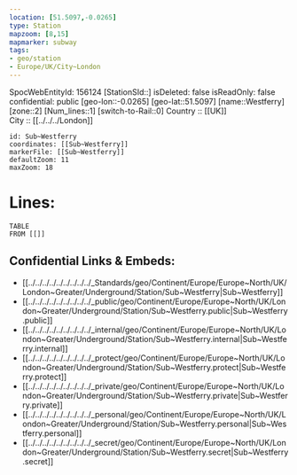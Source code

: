 ```yaml
---
location: [51.5097,-0.0265] 
type: Station 
mapzoom: [8,15] 
mapmarker: subway 
tags:
- geo/station
- Europe/UK/City~London
---
```

SpocWebEntityId: 156124
[StationSId::] 
isDeleted: false
isReadOnly: false
confidential: public
[geo-lon::-0.0265] 
[geo-lat::51.5097] 
[name::Westferry] 
[zone::2] 
[Num_lines::1] 
[switch-to-Rail::0] 
Country :: [[UK]]  
City :: [[../../../London]]  


```leaflet
id: Sub~Westferry
coordinates: [[Sub~Westferry]] 
markerFile: [[Sub~Westferry]] 
defaultZoom: 11 
maxZoom: 18
```


# Lines: 
```dataview
TABLE 
FROM [[]] 
```

## Confidential Links & Embeds: 
- [[../../../../../../../../../_Standards/geo/Continent/Europe/Europe~North/UK/London~Greater/Underground/Station/Sub~Westferry|Sub~Westferry]] 
- [[../../../../../../../../../_public/geo/Continent/Europe/Europe~North/UK/London~Greater/Underground/Station/Sub~Westferry.public|Sub~Westferry.public]] 
- [[../../../../../../../../../_internal/geo/Continent/Europe/Europe~North/UK/London~Greater/Underground/Station/Sub~Westferry.internal|Sub~Westferry.internal]] 
- [[../../../../../../../../../_protect/geo/Continent/Europe/Europe~North/UK/London~Greater/Underground/Station/Sub~Westferry.protect|Sub~Westferry.protect]] 
- [[../../../../../../../../../_private/geo/Continent/Europe/Europe~North/UK/London~Greater/Underground/Station/Sub~Westferry.private|Sub~Westferry.private]] 
- [[../../../../../../../../../_personal/geo/Continent/Europe/Europe~North/UK/London~Greater/Underground/Station/Sub~Westferry.personal|Sub~Westferry.personal]] 
- [[../../../../../../../../../_secret/geo/Continent/Europe/Europe~North/UK/London~Greater/Underground/Station/Sub~Westferry.secret|Sub~Westferry.secret]] 
